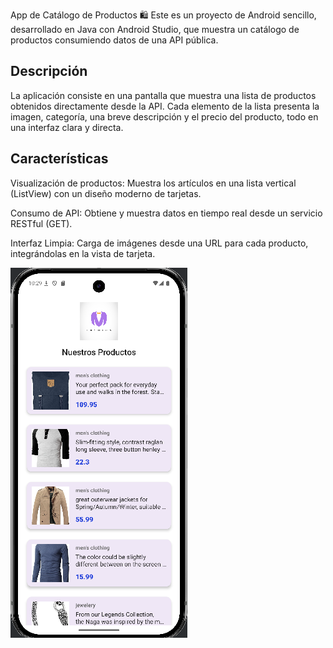 

App de Catálogo de Productos 🛍️
Este es un proyecto de Android sencillo, desarrollado en Java con Android Studio, que muestra un catálogo de productos consumiendo datos de una API pública.

## Descripción
La aplicación consiste en una  pantalla que muestra una lista de productos obtenidos directamente desde la API. Cada elemento de la lista presenta la imagen, categoría, una breve descripción y el precio del producto, todo en una interfaz clara y directa.

## Características
Visualización de productos: Muestra los artículos en una lista vertical (ListView) con un diseño moderno de tarjetas.

Consumo de API: Obtiene y muestra datos en tiempo real desde un servicio RESTful (GET).

Interfaz Limpia: Carga de imágenes desde una URL para cada producto, integrándolas en la vista de tarjeta.

![Texto alternativo para la imagen](imag.png)
